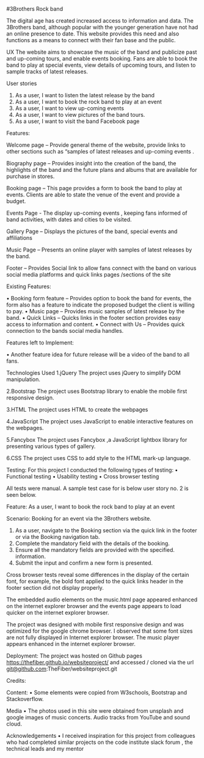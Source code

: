 #3Brothers Rock band

The digital age has created increased access to information and data. The 3Brothers band, although popular with the younger generation have not had an online presence to date. This website provides this need and also functions as a means to connect with their fan base and the public.

UX
The website aims to showcase the music of the band and publicize past and up-coming tours, and enable events booking. Fans are able to book the band to play at special events, view details of upcoming tours, and listen to sample tracks of latest releases.

User stories
1.	As a user, I want to listen the latest release by the band
2.	As a user, I want to book the rock band to play at an event
3.	As a user, I want to view  up-coming events
4.	As a user, I want to view pictures of the band tours.
5.	As a user, I want to visit the band Facebook page

Features:

Welcome page – Provide general theme of the website, provide links to other sections such as “samples of latest releases and up-coming events .

Biography page – Provides insight into the creation of the band, the highlights of the band and the future plans and albums that are available for purchase in stores.

Booking page – This page provides  a form to book the band to play at events. Clients are able to state the venue of the event and provide a budget.

Events Page  -  The display up-coming events , keeping fans informed of band activities, with dates and cities to be visited.

Gallery Page – Displays the pictures of the band, special events and affiliations

Music Page – Presents an online player with samples of latest releases by the band.

Footer – Provides Social link to allow fans connect with the band on various social media platforms and quick links pages /sections of the site

Existing Features:

•	Booking form feature – Provides option to book the band for events, the form also has a feature to indicate the proposed budget the client is willing to pay.
•	Music page – Provides music samples of latest release by the band.
•	Quick Links – Quicks links in the footer section provides easy access to information and content.
•	Connect with Us – Provides quick connection to the bands social media handles.


Features left to Implement:

•	Another feature idea for future release will be a video of the band to all fans.

Technologies Used
1.jQuery
The project uses jQuery to simplify DOM manipulation.

2.Bootstrap
The project uses Bootstrap library to enable the mobile first responsive design.

3.HTML
The project uses HTML to create the webpages

4.JavaScript
The project uses JavaScript to enable interactive features on the webpages.

5.Fancybox
The project uses Fancybox ,a JavaScript lightbox library for presenting various types of gallery.

6.CSS
The project uses CSS to add style to the HTML mark-up language.

Testing:
For this project I conducted the following types of testing:
•	Functional testing
•	Usability testing
•	Cross browser testing

All tests were manual. A sample test case for  is below user story no. 2 is seen below.

Feature: As a user, I want to book the rock band to play at an event

Scenario: Booking for an event via the 3Brothers website.

1.	As a user, navigate to the Booking section via the quick link in the footer or via the Booking navigation tab.
2.	Complete the mandatory field with the details of the booking.
3.	Ensure all the mandatory fields are provided with the specified. information.
4.	Submit the input and confirm a new form is presented.

Cross browser tests reveal some differences in the display of the certain font, for example, the bold font applied to the quick links header in the footer section did not display properly.

The embedded audio elements on the music.html page appeared enhanced on the internet explorer browser and the events page appears to load quicker on the internet explorer browser.

The project was designed with mobile first responsive design and was optimized for the google chrome browser. I observed that some font sizes are not fully displayed in Internet explorer browser. The music player appears enhanced in the internet explorer browser.

Deployment:
The project was hosted on Github pages https://thefiber.github.io/websiteproject/  and accessed / cloned via the url  git@github.com:TheFiber/websiteproject.git

Credits:

Content:
•	Some elements were copied from W3schools, Bootstrap and Stackoverflow.

Media
•	The photos used in this site were obtained from unsplash and google images of music concerts. Audio tracks from YouTube and sound cloud.

Acknowledgements
•	I received inspiration for this project from colleagues who had completed similar projects on the code institute slack forum , the technical leads and my mentor
